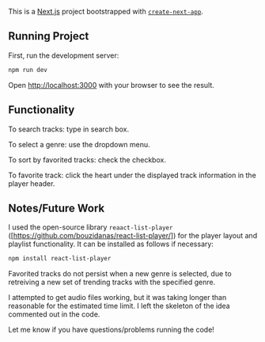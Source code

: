 This is a [Next.js](https://nextjs.org/) project bootstrapped with [`create-next-app`](https://github.com/vercel/next.js/tree/canary/packages/create-next-app).

## Running Project

First, run the development server:

```bash
npm run dev
```

Open [http://localhost:3000](http://localhost:3000) with your browser to see the result.

## Functionality
To search tracks: type in search box.

To select a genre: use the dropdown menu.

To sort by favorited tracks: check the checkbox.

To favorite track: click the heart under the displayed track information in the player header.

## Notes/Future Work
I used the open-source library ```reaact-list-player``` ([https://github.com/bouzidanas/react-list-player/]) for the player layout and playlist functionality. It can be installed as follows if necessary:
```bash
npm install react-list-player
```

Favorited tracks do not persist when a new genre is selected, due to retreiving a new set of trending tracks with the specified genre.

I attempted to get audio files working, but it was taking longer than reasonable for the estimated time limit. I left the skeleton of the idea commented out in the code.

Let me know if you have questions/problems running the code! 


